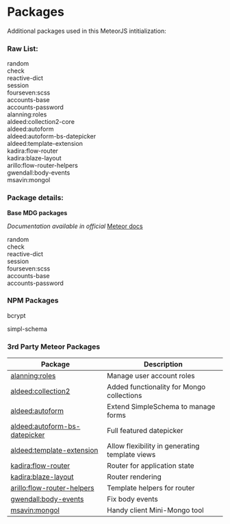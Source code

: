 # Packages

Additional packages used in this MeteorJS intitialization:

### Raw List:

random  
check  
reactive-dict  
session  
fourseven:scss  
accounts-base  
accounts-password  
alanning:roles  
aldeed:collection2-core  
aldeed:autoform  
aldeed:autoform-bs-datepicker  
aldeed:template-extension  
kadira:flow-router  
kadira:blaze-layout  
arillo:flow-router-helpers  
gwendall:body-events  
msavin:mongol

### Package details:

**Base MDG packages**

_Documentation available in official_ [Meteor docs](http://docs.meteor.com/)

random  
check  
reactive-dict  
session  
fourseven:scss  
accounts-base  
accounts-password  

### NPM Packages

bcrypt

simpl-schema


### 3rd Party Meteor Packages

|Package|Description|
|-|-|
|[alanning:roles](https://atmospherejs.com/alanning/roles)|Manage user account roles|
|[aldeed:collection2](https://atmospherejs.com/aldeed/collection2-core)|Added functionality for Mongo collections|
|[aldeed:autoform](https://atmospherejs.com/aldeed/autoform)|Extend SimpleSchema to manage forms|
|[aldeed:autoform-bs-datepicker](https://atmospherejs.com/aldeed/autoform-bs-datepicker)|Full featured datepicker|
|[aldeed:template-extension](https://atmospherejs.com/aldeed/template-extension)|Allow flexibility in generating template views|
|[kadira:flow-router](https://atmospherejs.com/kadira/flow-router)|Router for application state|
|[kadira:blaze-layout](https://atmospherejs.com/kadira/blaze-layout)|Router rendering|
|[arillo:flow-router-helpers](https://atmospherejs.com/arillo/flow-router-helpers)|Template helpers for router|
|[gwendall:body-events](https://atmospherejs.com/gwendall/body-events)|Fix body events|
|[msavin:mongol](https://atmospherejs.com/msavin/mongol)|Handy client Mini-Mongo tool|

